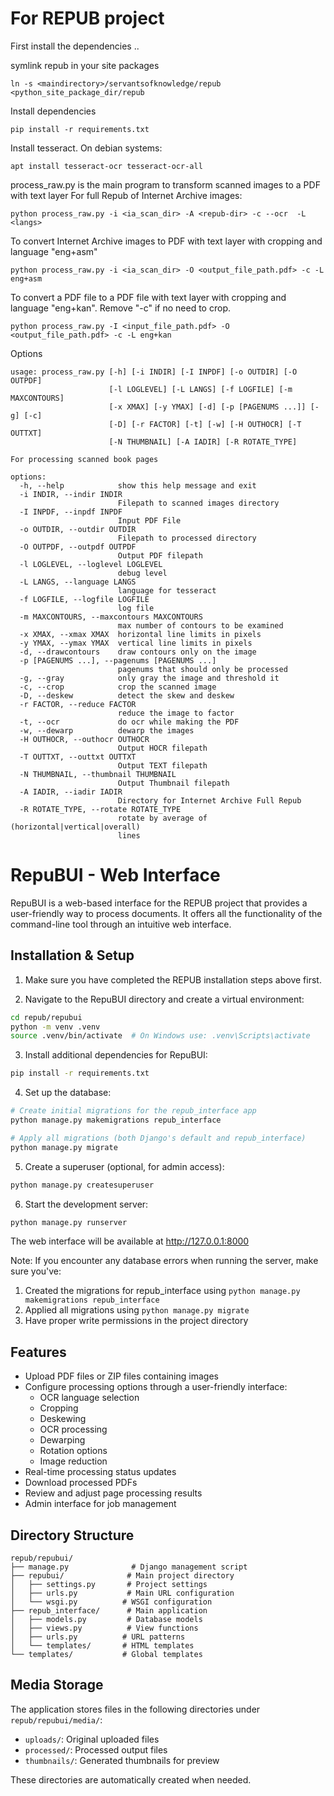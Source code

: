 For REPUB project
==================
First install the dependencies ..

symlink repub in your site packages
```
ln -s <maindirectory>/servantsofknowledge/repub <python_site_package_dir/repub

```
Install dependencies
```
pip install -r requirements.txt 
```
Install tesseract. On debian systems:
```
apt install tesseract-ocr tesseract-ocr-all
```
process_raw.py is the main program to transform scanned images to a PDF with text layer
For full Repub of Internet Archive images:
```
python process_raw.py -i <ia_scan_dir> -A <repub-dir> -c --ocr  -L <langs>
```


To convert Internet Archive images to PDF with text layer with cropping and language "eng+asm"
```
python process_raw.py -i <ia_scan_dir> -O <output_file_path.pdf> -c -L eng+asm
```
To convert a PDF file to a PDF file with text layer with cropping and language "eng+kan". Remove "-c" if no need to crop.
```
python process_raw.py -I <input_file_path.pdf> -O <output_file_path.pdf> -c -L eng+kan
```

Options
```
usage: process_raw.py [-h] [-i INDIR] [-I INPDF] [-o OUTDIR] [-O OUTPDF]
                      [-l LOGLEVEL] [-L LANGS] [-f LOGFILE] [-m MAXCONTOURS]
                      [-x XMAX] [-y YMAX] [-d] [-p [PAGENUMS ...]] [-g] [-c]
                      [-D] [-r FACTOR] [-t] [-w] [-H OUTHOCR] [-T OUTTXT]
                      [-N THUMBNAIL] [-A IADIR] [-R ROTATE_TYPE]

For processing scanned book pages

options:
  -h, --help            show this help message and exit
  -i INDIR, --indir INDIR
                        Filepath to scanned images directory
  -I INPDF, --inpdf INPDF
                        Input PDF File
  -o OUTDIR, --outdir OUTDIR
                        Filepath to processed directory
  -O OUTPDF, --outpdf OUTPDF
                        Output PDF filepath
  -l LOGLEVEL, --loglevel LOGLEVEL
                        debug level
  -L LANGS, --language LANGS
                        language for tesseract
  -f LOGFILE, --logfile LOGFILE
                        log file
  -m MAXCONTOURS, --maxcontours MAXCONTOURS
                        max number of contours to be examined
  -x XMAX, --xmax XMAX  horizontal line limits in pixels
  -y YMAX, --ymax YMAX  vertical line limits in pixels
  -d, --drawcontours    draw contours only on the image
  -p [PAGENUMS ...], --pagenums [PAGENUMS ...]
                        pagenums that should only be processed
  -g, --gray            only gray the image and threshold it
  -c, --crop            crop the scanned image
  -D, --deskew          detect the skew and deskew
  -r FACTOR, --reduce FACTOR
                        reduce the image to factor
  -t, --ocr             do ocr while making the PDF
  -w, --dewarp          dewarp the images
  -H OUTHOCR, --outhocr OUTHOCR
                        Output HOCR filepath
  -T OUTTXT, --outtxt OUTTXT
                        Output TEXT filepath
  -N THUMBNAIL, --thumbnail THUMBNAIL
                        Output Thumbnail filepath
  -A IADIR, --iadir IADIR
                        Directory for Internet Archive Full Repub
  -R ROTATE_TYPE, --rotate ROTATE_TYPE
                        rotate by average of (horizontal|vertical|overall)
                        lines
```

RepuBUI - Web Interface
======================

RepuBUI is a web-based interface for the REPUB project that provides a user-friendly way to process documents. It offers all the functionality of the command-line tool through an intuitive web interface.

Installation & Setup
------------------

1. Make sure you have completed the REPUB installation steps above first.

2. Navigate to the RepuBUI directory and create a virtual environment:
```bash
cd repub/repubui
python -m venv .venv
source .venv/bin/activate  # On Windows use: .venv\Scripts\activate
```

3. Install additional dependencies for RepuBUI:
```bash
pip install -r requirements.txt
```

4. Set up the database:
```bash
# Create initial migrations for the repub_interface app
python manage.py makemigrations repub_interface

# Apply all migrations (both Django's default and repub_interface)
python manage.py migrate
```

5. Create a superuser (optional, for admin access):
```bash
python manage.py createsuperuser
```

6. Start the development server:
```bash
python manage.py runserver
```

The web interface will be available at http://127.0.0.1:8000

Note: If you encounter any database errors when running the server, make sure you've:
1. Created the migrations for repub_interface using `python manage.py makemigrations repub_interface`
2. Applied all migrations using `python manage.py migrate`
3. Have proper write permissions in the project directory

Features
--------

- Upload PDF files or ZIP files containing images
- Configure processing options through a user-friendly interface:
  - OCR language selection
  - Cropping
  - Deskewing
  - OCR processing
  - Dewarping
  - Rotation options
  - Image reduction
- Real-time processing status updates
- Download processed PDFs
- Review and adjust page processing results
- Admin interface for job management

Directory Structure
-----------------

```
repub/repubui/
├── manage.py              # Django management script
├── repubui/              # Main project directory
│   ├── settings.py       # Project settings
│   ├── urls.py           # Main URL configuration
│   └── wsgi.py          # WSGI configuration
├── repub_interface/      # Main application
│   ├── models.py         # Database models
│   ├── views.py          # View functions
│   ├── urls.py          # URL patterns
│   └── templates/       # HTML templates
└── templates/           # Global templates
```

Media Storage
------------

The application stores files in the following directories under `repub/repubui/media/`:

- `uploads/`: Original uploaded files
- `processed/`: Processed output files
- `thumbnails/`: Generated thumbnails for preview

These directories are automatically created when needed.
